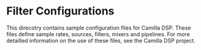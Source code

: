 # Filter Configurations 
This direcotry contains sample configuration files for Camilla DSP.  These files define sample rates, sources, filters, mixers and pipelines.  For more detailled information on the use of these files, see the Camilla DSP project.
